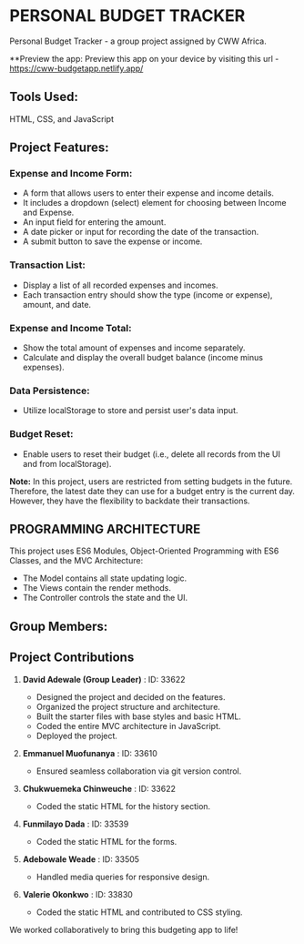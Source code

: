 # PERSONAL BUDGET TRACKER

Personal Budget Tracker - a group project assigned by CWW Africa.

\*\*Preview the app:
Preview this app on your device by visiting this url - https://cww-budgetapp.netlify.app/

## Tools Used:

HTML, CSS, and JavaScript

## Project Features:

### Expense and Income Form:

- A form that allows users to enter their expense and income details.
- It includes a dropdown (select) element for choosing between Income and Expense.
- An input field for entering the amount.
- A date picker or input for recording the date of the transaction.
- A submit button to save the expense or income.

### Transaction List:

- Display a list of all recorded expenses and incomes.
- Each transaction entry should show the type (income or expense), amount, and date.

### Expense and Income Total:

- Show the total amount of expenses and income separately.
- Calculate and display the overall budget balance (income minus expenses).

### Data Persistence:

- Utilize localStorage to store and persist user's data input.

### Budget Reset:

- Enable users to reset their budget (i.e., delete all records from the UI and from localStorage).

**Note:** In this project, users are restricted from setting budgets in the future. Therefore, the latest date they can use for a budget entry is the current day. However, they have the flexibility to backdate their transactions.

## PROGRAMMING ARCHITECTURE

This project uses ES6 Modules, Object-Oriented Programming with ES6 Classes, and the MVC Architecture:

- The Model contains all state updating logic.
- The Views contain the render methods.
- The Controller controls the state and the UI.

## Group Members:

## Project Contributions

1. **David Adewale (Group Leader)** : ID: 33622

   - Designed the project and decided on the features.
   - Organized the project structure and architecture.
   - Built the starter files with base styles and basic HTML.
   - Coded the entire MVC architecture in JavaScript.
   - Deployed the project.

2. **Emmanuel Muofunanya** : ID: 33610

   - Ensured seamless collaboration via git version control.

3. **Chukwuemeka Chinweuche** : ID: 33622

   - Coded the static HTML for the history section.

4. **Funmilayo Dada** : ID: 33539

   - Coded the static HTML for the forms.

5. **Adebowale Weade** : ID: 33505

   - Handled media queries for responsive design.

6. **Valerie Okonkwo** : ID: 33830
   - Coded the static HTML and contributed to CSS styling.

We worked collaboratively to bring this budgeting app to life!
